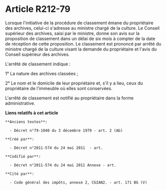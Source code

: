 # Article R212-79

Lorsque l'initiative de la procédure de classement émane du propriétaire des archives, celui-ci s'adresse au ministre chargé
de la culture. Le Conseil supérieur des archives, saisi par le ministre, donne son avis sur la proposition de classement dans
un délai de six mois à compter de la date de réception de cette proposition. Le classement est prononcé par arrêté du
ministre chargé de la culture visant la demande du propriétaire et l'avis du Conseil supérieur des archives.

L'arrêté de classement indique :

1° La nature des archives classées ;

2° Le nom et le domicile de leur propriétaire et, s'il y a lieu, ceux du propriétaire de l'immeuble où elles sont conservées.

L'arrêté de classement est notifié au propriétaire dans la forme administrative.

**Liens relatifs à cet article**

	**Anciens textes**:

	  - Décret n°79-1040 du 3 décembre 1979 - art. 2 (Ab)

	**Créé par**:

	  - Décret n°2011-574 du 24 mai 2011  - art.

	**Codifié par**:

	  - Décret n°2011-574 du 24 mai 2011 Annexe - art.

	**Cité par**:

	  - Code général des impôts, annexe 2, CGIAN2. - art. 171 BG (V)
